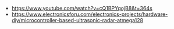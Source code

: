 - https://www.youtube.com/watch?v=cQ1BPYqojB8&t=364s
- https://www.electronicsforu.com/electronics-projects/hardware-diy/microcontroller-based-ultrasonic-radar-atmega128

